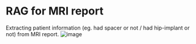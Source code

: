 # RAG for MRI report
Extracting patient information (eg. had spacer or not / had hip-implant or not) from MRI report.
![image](https://github.com/ESONG1999/MRIReport_RAG/tree/main/RAG.png)
